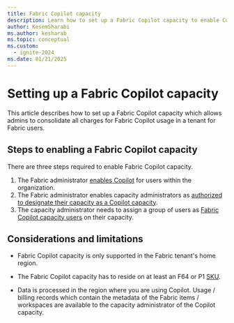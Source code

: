 ```yaml
---
title: Fabric Copilot capacity
description: Learn how to set up a Fabric Copilot capacity to enable Copilot adoption
author: KesemSharabi
ms.author: kesharab
ms.topic: conceptual
ms.custom:
  - ignite-2024
ms.date: 01/21/2025
---
```


# Setting up a Fabric Copilot capacity

This article describes how to set up a Fabric Copilot capacity which allows admins to consolidate all charges for Fabric Copilot usage in a tenant for Fabric users.
 
## Steps to enabling a Fabric Copilot capacity

There are three steps required to enable Fabric Copilot capacity.
1. The Fabric administrator [enables Copilot](../admin/service-admin-portal-copilot.md) for users within the organization.
2. The Fabric administrator enables capacity administrators as [authorized to designate their capacity as a Copilot capacity](../admin/service-admin-portal-copilot.md).
3. The capacity administrator needs to assign a group of users as [Fabric Copilot capacity users](../admin/capacity-settings.md) on their capacity.

## Considerations and limitations

* Fabric Copilot capacity is only supported in the Fabric tenant's home region.

* The Fabric Copilot capacity has to reside on at least an F64 or P1 [SKU](licenses.md#capacity).

* Data is processed in the region where you are using Copilot. Usage / billing records which contain the metadata of the Fabric items / workspaces are available to the capacity administrator of the Copilot capacity.
